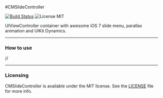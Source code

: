 #CMSlideController

[![Build Status](https://secure.travis-ci.org/mureev/CMSlideController.png?branch=master)](http://travis-ci.org/mureev/CMSlideController)
![License MIT](https://go-shields.herokuapp.com/license-MIT-blue.png)

UIViewController container with awesome iOS 7 slide menu, parallax animation and UIKit Dynamics.

---
### How to use
//

---
### Licensing

CMSlideController is available under the MIT license. See the <a href="http://raw.github.com/mureev/CMTabBarController/master/LICENSE">LICENSE</a> file for more info.
